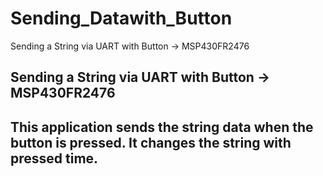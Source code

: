 # Sending_Datawith_Button
Sending a String via UART with Button -> MSP430FR2476


## Sending a String via UART with Button -> MSP430FR2476


## This application sends the string data when the button is pressed. It changes the string with pressed time. 
